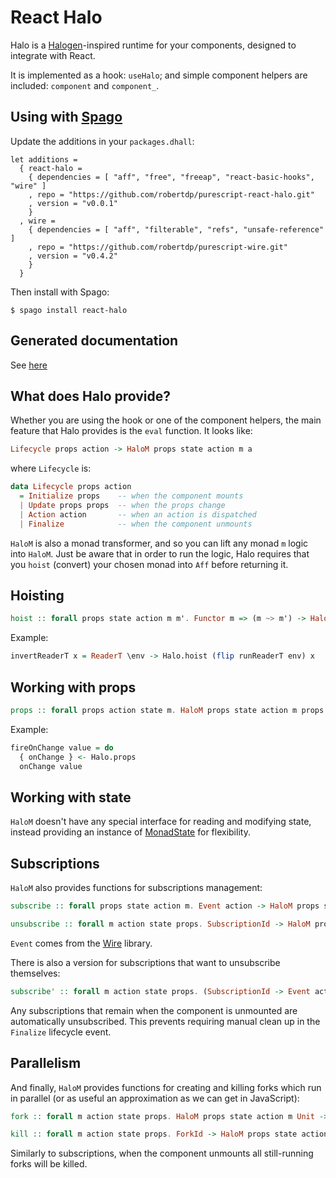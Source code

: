 # React Halo

Halo is a [Halogen](https://github.com/purescript-halogen/purescript-halogen)-inspired runtime for your components, designed to integrate with React.

It is implemented as a hook: `useHalo`; and simple component helpers are included: `component` and `component_`.

## Using with [Spago](https://github.com/purescript/spago)

Update the additions in your `packages.dhall`:

```dhall
let additions =
  { react-halo =
    { dependencies = [ "aff", "free", "freeap", "react-basic-hooks", "wire" ]
    , repo = "https://github.com/robertdp/purescript-react-halo.git"
    , version = "v0.0.1"
    }
  , wire =
    { dependencies = [ "aff", "filterable", "refs", "unsafe-reference" ]
    , repo = "https://github.com/robertdp/purescript-wire.git"
    , version = "v0.4.2"
    }
  }
```

Then install with Spago:

`$ spago install react-halo`

## Generated documentation

See [here](https://github.com/robertdp/purescript-react-halo/blob/master/generated-docs/md/React.Halo.md)

## What does Halo provide?

Whether you are using the hook or one of the component helpers, the main feature that Halo provides is the `eval` function. It looks like:

```purescript
Lifecycle props action -> HaloM props state action m a
```

where `Lifecycle` is:

```purescript
data Lifecycle props action
  = Initialize props    -- when the component mounts
  | Update props props  -- when the props change
  | Action action       -- when an action is dispatched
  | Finalize            -- when the component unmounts
```

`HaloM` is also a monad transformer, and so you can lift any monad `m`  logic into `HaloM`. Just be aware that in order to run the logic, Halo requires that you `hoist` (convert) your chosen monad into `Aff` before returning it.

## Hoisting

```purescript
hoist :: forall props state action m m'. Functor m => (m ~> m') -> HaloM props state action m ~> HaloM props state action m'
```

Example:

```purescript
invertReaderT x = ReaderT \env -> Halo.hoist (flip runReaderT env) x
```

## Working with props

```purescript
props :: forall props action state m. HaloM props state action m props
```

Example:

```purescript
fireOnChange value = do
  { onChange } <- Halo.props
  onChange value
```

## Working with state

`HaloM` doesn't have any special interface for reading and modifying state, instead providing an instance of [MonadState](https://pursuit.purescript.org/packages/purescript-transformers/docs/Control.Monad.State.Class) for flexibility.

## Subscriptions

`HaloM` also provides functions for subscriptions management:

```purescript
subscribe :: forall props state action m. Event action -> HaloM props state action m SubscriptionId

unsubscribe :: forall m action state props. SubscriptionId -> HaloM props state action m Unit
```

`Event` comes from the [Wire](https://github.com/robertdp/purescript-wire) library.

There is also a version for subscriptions that want to unsubscribe themselves:

```purescript
subscribe' :: forall m action state props. (SubscriptionId -> Event action) -> HaloM props state action m SubscriptionId
```

Any subscriptions that remain when the component is unmounted are automatically unsubscribed. This prevents requiring manual clean up in the `Finalize` lifecycle event.

## Parallelism

And finally, `HaloM` provides functions for creating and killing forks which run in parallel (or as useful an approximation as we can get in JavaScript):

```purescript
fork :: forall m action state props. HaloM props state action m Unit -> HaloM props state action m ForkId

kill :: forall m action state props. ForkId -> HaloM props state action m Unit
```

Similarly to subscriptions, when the component unmounts all still-running forks will be killed.

